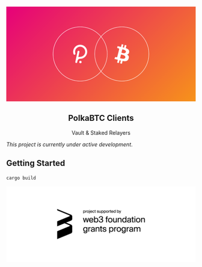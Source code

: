 <p align="center">
  <a href="https://gitlab.com/interlay/polkabtc-clients">
    <img src="media/polka_btc.png">
  </a>

  <h2 align="center">PolkaBTC Clients</h2>

  <p align="center">
    Vault & Staked Relayers
  </p>
</p>

_This project is currently under active development_.

## Getting Started

```bash
cargo build
```

<p align="center">
  <a href="https://web3.foundation/grants/">
    <img src="media/web3_grants.png">
  </a>
</p>

